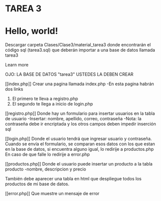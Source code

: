 TAREA 3
===============================

<div class="jumbotron">
  <h1>Hello, world!</h1>
  <p>Descargar carpeta Clases/Clase3/material_tarea3
donde encontrarán el código sql (tarea3.sql) que deberán importar a una base de datos llamada tarea3</p>
  <p><a class="btn btn-primary btn-lg" role="button">Learn more</a></p>
</div>

OJO: LA BASE DE DATOS "tarea3" USTEDES LA DEBEN CREAR
 


[[index.php]]
Crear una pagina llamada index.php
  -En esta pagina habrán dos links
  1. El primero te lleva a registro.php
  2. El segundo te llega a inicio de login.php

[[registro.php]]
Donde hay un formulario para insertar usuarios en la tabla de usuario
  -Insertar: nombre, apellido, correo, contraseña
  -Nota: la contraseña debe ir encriptada y los otros campos deben impedir inserción sql


[[login.php]]
Donde el usuario tendrá que ingresar usuario y contraseña. Cuando se envía el formulario, se comparan esos datos con los que estan en la base de datos, si encuentra alguno igual, lo redirije a productos.php
En caso de que falle lo redirije a error.php



[[productos.php]]
Donde el usuario puede insertar un producto a la tabla producto
  -nombre, descripcion y precio

También debe aparecer una tabla en html que despliegue todos los productos de mi base de datos.

[[error.php]]
Que muestre un mensaje de error



